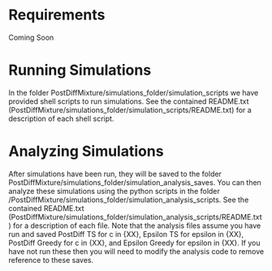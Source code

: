 # Requirements
Coming Soon
# Running Simulations
In the folder PostDiffMixture/simulations_folder/simulation_scripts we have provided shell scripts to run simulations. See the contained README.txt (PostDiffMixture/simulations_folder/simulation_scripts/README.txt) for a description of each shell script. 
# Analyzing Simulations
After simulations have been run, they will be saved to the folder PostDiffMixture/simulations_folder/simulation_analysis_saves. You can then analyze these simulations using the python scripts in the folder /PostDiffMixture/simulations_folder/simulation_analysis_scripts. See the contained README.txt (PostDiffMixture/simulations_folder/simulation_analysis_scripts/README.txt) for a description of each file. Note that the analysis files assume you have run and saved PostDiff TS for c in {XX}, Epsilon TS for epsilon in {XX}, PostDiff Greedy for c in {XX}, and Epsilon Greedy for epsilon in {XX}. If you have not run these then you will need to modify the analysis code to remove reference to these saves.
